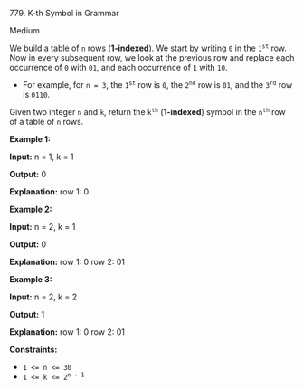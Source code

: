﻿779\. K-th Symbol in Grammar

Medium

We build a table of `n` rows (**1-indexed**). We start by writing `0` in the <code>1<sup>st</sup></code> row. Now in every subsequent row, we look at the previous row and replace each occurrence of `0` with `01`, and each occurrence of `1` with `10`.

*   For example, for `n = 3`, the <code>1<sup>st</sup></code> row is `0`, the <code>2<sup>nd</sup></code> row is `01`, and the <code>3<sup>rd</sup></code> row is `0110`.

Given two integer `n` and `k`, return the <code>k<sup>th</sup></code> (**1-indexed**) symbol in the <code>n<sup>th</sup></code> row of a table of `n` rows.

**Example 1:**

**Input:** n = 1, k = 1

**Output:** 0

**Explanation:** row 1: 0

**Example 2:**

**Input:** n = 2, k = 1

**Output:** 0

**Explanation:** row 1: 0 row 2: 01

**Example 3:**

**Input:** n = 2, k = 2

**Output:** 1

**Explanation:** row 1: 0 row 2: 01

**Constraints:**

*   `1 <= n <= 30`
*   <code>1 <= k <= 2<sup>n - 1</sup></code>